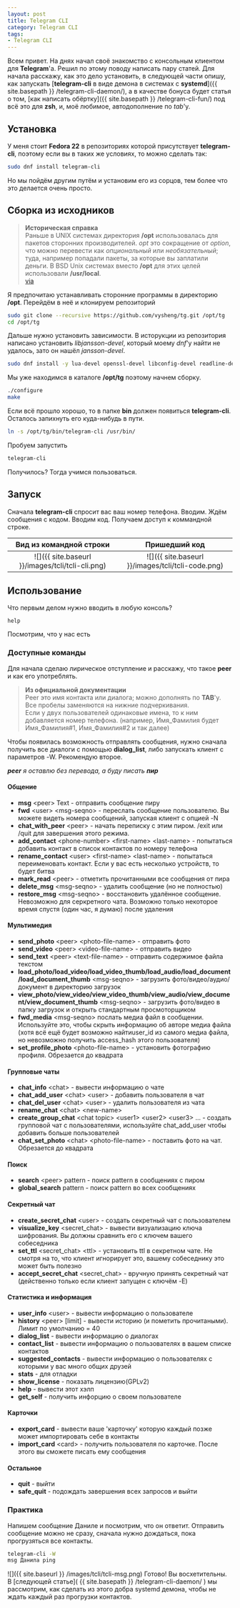 ```yaml
---
layout: post
title: Telegram CLI
category: Telegram CLI
tags:
- Telegram CLI
---
```


Всем привет. На днях начал своё знакомство с консольным клиентом для **Telegram**'a. Решил по этому поводу написать пару статей.
Для начала расскажу, как это дело установить, в следующей части опишу, как запускать [**telegram-cli** в виде демона в системах с **systemd**]({{ site.basepath }} /telegram-cli-daemon/), а в качестве бонуса будет статья о том, [как написать обёртку]({{ site.basepath }} /telegram-cli-fun/) под всё это для **zsh**, и, моё любимое, автодополнение по *tab*'у.

## Установка
У меня стоит **Fedora 22** в репозиториях которой присутствует **telegram-cli**, поэтому если вы в таких же условиях, то можно сделать так:

``` bash
sudo dnf install telegram-cli
```

Но мы пойдём другим путём и установим его из сорцов, тем более что это делается очень просто.
## Сборка из исходников
> **Историческая справка**  
Раньше в UNIX системах директория **/opt** использовалась для пакетов сторонних производителей. *opt* это сокращение от *option*, что можно перевести как *опциональный* или *необязательный*; туда, например попадали пакеты, за которые вы заплатили деньги. В BSD Unix системах вместо **/opt** для этих целей использовали **/usr/local**.  
[via](https://stackoverflow.com/questions/12649355/what-does-opt-mean-as-in-the-opt-directory-is-it-an-abbreviation)

Я предпочитаю устанавливать сторонние программы в директорию **/opt**. Перейдём в неё и клонируем репозиторий

```bash
sudo git clone --recursive https://github.com/vysheng/tg.git /opt/tg
cd /opt/tg
```

Дальше нужно установить зависимости. В исторукции из репозитория написано установить *libjansson-devel*, который моему *dnf*'у найти не удалось, зато он нашёл *jansson-devel*.

```bash
sudo dnf install -y lua-devel openssl-devel libconfig-devel readline-devel libevent-devel jansson-devel python-devel
```

Мы уже находимся в каталоге **/opt/tg** поэтому начнем сборку.
```bash
./configure
make
```

Если всё прошло хорошо, то в папке **bin** должен появиться **telegram-cli**. Осталось запихнуть его куда-нибудь в пути.
```bash
ln -s /opt/tg/bin/telegram-cli /usr/bin/
```

Пробуем запустить

```bash
telegram-cli
```
Получилось? Тогда учимся пользоваться.

## Запуск
Сначала **telegram-cli** спросит вас ваш номер телефона. Вводим. Ждём сообщения с кодом. Вводим код. Получаем доступ к коммандной строке.


|Вид из командной строки                          | Пришедший код                                       |
|:-----------------------------------------------:|:---------------------------------------------------:|
|![]({{ site.baseurl }}/images/tcli/tcli-cli.png) | ![]({{ site.baseurl }}/images/tcli/tcli-code.png)   |

## Использование
Что первым делом нужно вводить в любую консоль?

```
help
```
Посмотрим, что у нас есть
### Доступные команды
Для начала сделаю лирическое отступление и расскажу, что такое **peer** и как его употреблять.
> **Из официальной документации**  
Peer это имя контакта или диалога; можно дополнять по **TAB**'у. Все пробелы заменяются на нижние подчеркивания.  
Если у двух пользователей одинаковые имена, то к ним добавляется номер телефона. (например, Имя\_Фамилия будет Имя\_Фамилия#1, Имя_Фамилия#2 и так далее)

Чтобы появилась возможность отправлять сообщения, нужно сначала получить все диалоги с помощью **dialog_list**, либо запускать клиент с параметров -W. Рекомендую второе.

_**peer** я оставлю без перевода, а буду писать **пир**_

#### Общение

* **msg** \<peer\> Text - отправить сообщение пиру
* **fwd** \<user\> \<msg-seqno\> - переслать сообщение пользователю. Вы можете видеть номера сообщений, запуская клиент с опцией -N
* **chat\_with_peer** \<peer\> - начать переписку с этим пиром. /exit или /quit для завершения этого режима.
* **add_contact** \<phone-number\> \<first-name\> \<last-name\> - попытаться добавить контакт в список контактов по номеру телефона
* **rename_contact** \<user\> \<first-name\> \<last-name\> - попытаться переименовать контакт. Если у вас есть несколько устройств, то будет битва
* **mark_read** \<peer\> - отметить прочитанными все сообщения от пира
* **delete_msg** \<msg-seqno\> - удалить сообщение (но не полностью)
* **restore_msg** \<msg-seqno\> - восстановить удалённое сообщение. Невозможно для серкретного чата. Возможно только некоторое время спустя (один час, я думаю) после удаления

#### Мультимедия

* **send_photo** \<peer\> \<photo-file-name\> - отправить фото
* **send_video** \<peer\> \<video-file-name\> - отправить видео
* **send_text** \<peer\> \<text-file-name> - отправить содержимое файла текстом
* **load\_photo/load\_video/load\_video\_thumb/load\_audio/load\_document/load\_document_thumb** \<msg-seqno\> - загрузить фото/видео/аудио/документ в директорию загрузок
* **view\_photo/view\_video/view\_video\_thumb/view\_audio/view\_document/view\_document_thumb** \<msg-seqno\> - загрузить фото/видео в папку загрузок и открыть стандартным просмоторщиком
* **fwd\_media** \<msg-seqno\> послать медиа файл в сообщении. Используйте это, чтобы скрыть информацию об авторе медиа файла (хотя всё ещё будет возможно найтиuser\_id из самого медиа файла, но невозможно получить access_hash этого пользователя)
* **set\_profile_photo** \<photo-file-name\> - установить фотографию профиля. Обрезается до квадрата


#### Групповые чаты

* **chat_info** \<chat\> - вывести информацию о чате
* **chat\_add_user** \<chat\> \<user\> - добавить пользователя в чат
* **chat\_del_user** \<chat\> \<user\> - удалить пользователя из чата
* **rename\_chat** \<chat\> \<new-name\>
* **create\_group\_chat** \<chat topic\> \<user1\> \<user2\> \<user3\> ... -  создать групповой чат с пользователями, используйте chat\_add_user чтобы добавить больше пользователей
* **chat\_set_photo** \<chat\> \<photo-file-name\> - поставить фото на чат. Обрезается до квадрата

#### Поиск

* **search** \<peer\> pattern - поиск pattern в сообщениях с пиром
* **global_search** pattern - поиск pattern во всех сообщениях

#### Секретный чат

* **create\_secret_chat** \<user\> - создать секретный чат с пользователем
* **visualize_key** \<secret_chat\> - вывести визуализацию ключа шифрования. Вы должны сравнить его с ключем вашего собеседника
* **set_ttl** \<secret_chat\> \<ttl\> - установить ttl в секретном чате. Не смотря на то, что клиент игнорирует это, вашему собеседнику это может быть полезно
* **accept\_secret_chat** \<secret_chat\> - вручную принять секретный чат (действенно только если клиент запущен с ключём -E)

#### Статистика и информация

* **user_info** \<user\> - вывести информацию о пользователе
* **history** \<peer\> [limit] - вывести историю (и пометить прочитаными). Лимит по умолчанию = 40
* **dialog_list** - вывести информацию о диалогах
* **contact_list** - вывести информацию о пользователях в вашем списке контактов
* **suggested_contacts** - вывести информацию о пользователях с которыми у вас много общих друзей
* **stats** - для отладки
* **show_license** - показать лицензию(GPLv2)
* **help** - вывести этот хэлп
* **get_self** - получить инфорцию о своем пользователе

#### Карточки
* **export_card** - вывести ваше 'карточку' которую каждый позже может импортировать себе в контакты
* **import_card** \<card\> - получить пользователя по карточке. После этого вы сможете писать ему сообщения

#### Остальное
* **quit** - выйти
* **safe_quit** - подождать завершения всех запросов и выйти

### Практика
Напишем сообщение Даниле и посмотрим, что он ответит. Отправить сообщение можно не сразу, сначала нужно дождаться, пока прогрузяться все контакты.
``` bash
telegram-cli -W
msg Данила ping
```
![]({{ site.baseurl }} /images/tcli/tcli-msg.png)
Готово! Вы восхетительны.  
В [следующей статье]( {{ site.basepath }} /telegram-cli-daemon/ ) мы рассмотрим, как сделать из этого добра systemd демона, чтобы не ждать каждый раз прогрузки контактов.
